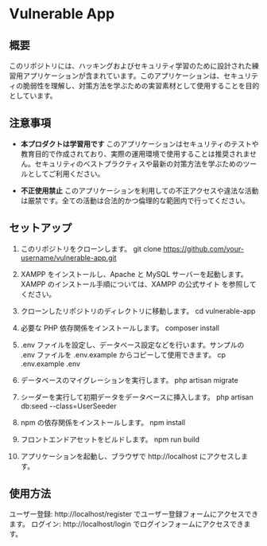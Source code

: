 # Vulnerable App

## 概要

このリポジトリには、ハッキングおよびセキュリティ学習のために設計された練習用アプリケーションが含まれています。このアプリケーションは、セキュリティの脆弱性を理解し、対策方法を学ぶための実習素材として使用することを目的としています。

## 注意事項

- **本プロダクトは学習用です** このアプリケーションはセキュリティのテストや教育目的で作成されており、実際の運用環境で使用することは推奨されません。セキュリティのベストプラクティスや最新の対策方法を学ぶためのツールとしてご利用ください。

- **不正使用禁止** このアプリケーションを利用しての不正アクセスや違法な活動は厳禁です。全ての活動は合法的かつ倫理的な範囲内で行ってください。

## セットアップ

1. このリポジトリをクローンします。
   git clone https://github.com/your-username/vulnerable-app.git

2. XAMPP をインストールし、Apache と MySQL サーバーを起動します。XAMPP のインストール手順については、XAMPP の公式サイト を参照してください。

3. クローンしたリポジトリのディレクトリに移動します。
   cd vulnerable-app

4. 必要な PHP 依存関係をインストールします。
   composer install

5. .env ファイルを設定し、データベース設定などを行います。サンプルの .env ファイルを .env.example からコピーして使用できます。
   cp .env.example .env

6. データベースのマイグレーションを実行します。
   php artisan migrate

7. シーダーを実行して初期データをデータベースに挿入します。
   php artisan db:seed --class=UserSeeder

8. npm の依存関係をインストールします。
   npm install

9. フロントエンドアセットをビルドします。
   npm run build

10. アプリケーションを起動し、ブラウザで http://localhost にアクセスします。

## 使用方法
ユーザー登録: http://localhost/register でユーザー登録フォームにアクセスできます。
ログイン: http://localhost/login でログインフォームにアクセスできます。
